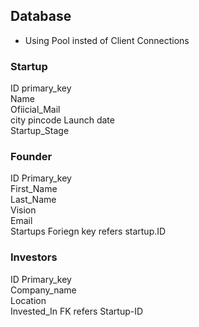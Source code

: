 ## Database 

- Using Pool insted of Client Connections

### Startup

ID primary_key  
Name  
Ofiicial_Mail  
city
pincode
Launch date  
Startup_Stage  

### Founder

ID Primary_key  
First_Name  
Last_Name  
Vision  
Email  
Startups Foriegn key refers startup.ID  

### Investors

ID Primary_key  
Company_name  
Location  
Invested_In FK refers Startup-ID  